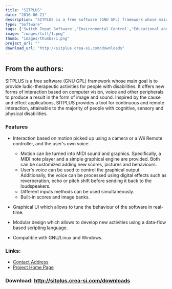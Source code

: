 ```yaml
---
title: "SITPLUS"
date: "2016-06-21"
description: "SITPLUS is a free software (GNU GPL) framework whose main goal is to provide ludic-therapeutic activities for people with disabilities. It offers new forms of interaction based on computer vision, voice and other peripherals to produce a result in the form of image and sound."
type: "Software"
tags: ['Switch Input Software','Environmental Control','Educational and Learning','Communication','Alternative Access','Learning and Education' ]
image: "images/full/1.png"
thumb: "images/thumbs/1.png"
project_url: ""
download_url: "http://sitplus.crea-si.com/downloads"
---
```

From the authors:
-----------------

SITPLUS is a free software (GNU GPL) framework whose main goal is to provide ludic-therapeutic activities for people with disabilities. It offers new forms of interaction based on computer vision, voice and other peripherals to produce a result in the form of image and sound. Inspired by the cause and effect applications, SITPLUS provides a tool for continuous and remote interaction, attainable to the majority of people with cognitive, sensory and physical disabilities.

### Features

- Interaction based on motion picked up using a camera or a Wii Remote controller, and the user's own voice.


  - Motion can be turned into MIDI sound and graphics. Specifically, a MIDI note player and a simple graphical engine are provided. Both can be customized adding new scores, pictures and behaviours.
  - User's voice can be used to control the graphical output. Additionally, the voice can be processed using digital effects such as reverberation, echo or pitch shift before sending it back to the loudspeakers.
  - Different inputs methods can be used simultaneously.
  - Built-in scores and image banks.
- Graphical UI which allows to tune the behaviour of the software in real-time.
- Modular design which allows to develop new activities using a data-flow based scripting language.
- Compatible with GNU/Linux and Windows.

### Links:
- <a href="mailto:cesar@crea-si.com">Contact Address</a>
- <a href="http://sitplus.crea-si.com/">Project Home Page</a>

### Download: http://sitplus.crea-si.com/downloads 